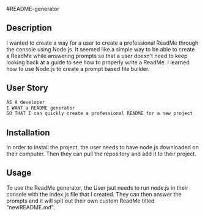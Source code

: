 #README-generator

## Description

I wanted to create a way for a user to create a professional ReadMe through the console using Node.js. It seemed like a simple way to be able to create a ReadMe while answering prompts so that a user doesn't need to keep looking back at a guide to see how to properly write a ReadMe. I learned how to use Node.js to create a prompt based file builder.

## User Story

```md
AS A developer
I WANT a README generator
SO THAT I can quickly create a professional README for a new project
```

## Installation
In order to install the project, the user needs to have node.js downloaded on their computer. Then they can pull the repository and add it to their project.

## Usage

To use the ReadMe generator, the User jsut needs to run node.js in their console with the index.js file that I created. They can then answer the prompts and it will spit out their own custom ReadMe titled "newREADME.md".

